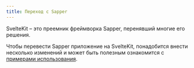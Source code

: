 ```yaml
---
title: Переход с Sapper
---
```


SvelteKit – это преемник фреймворка Sapper, перенявший многие его решения.

Чтобы перевести Sapper приложение на SvelteKit, понадобится внести несколько изменений и может быть полезным ознакомится с [примерами использования](/docs#dopolnitelnye-resursy-primery).